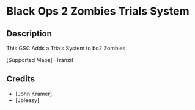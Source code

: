 # Black Ops 2 Zombies Trials System

## Description

This GSC Adds a Trials System to bo2 Zombies 

[Supported Maps]
-Tranzit

## Credits
* [John Kramer]
* [Jbleezy]
